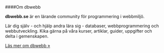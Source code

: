 ####Om dbwebb

**dbwebb.se** är en lärande community för programmering i webbmiljö.

Lär dig själv - och hjälp andra lära sig - databaser, webbprogrammering och webbutveckling. Kika gärna på våra kurser, artiklar, guider, uppgifter och delta i gemenskapen.

[Läs mer om dbwebb »](om)
